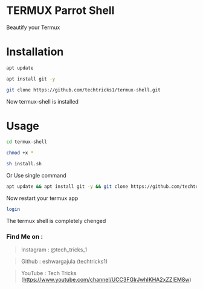 # TERMUX Parrot Shell
Beautify your Termux 
# Installation
```bash
apt update
```

```bash
apt install git -y
```

```bash
git clone https://github.com/techtricks1/termux-shell.git
```
Now termux-shell is installed
# Usage

```bash
cd termux-shell
```

```bash
chmod +x *
```

```bash
sh install.sh
```

Or Use single command

```bash
apt update && apt install git -y && git clone https://github.com/techtricks1/termux-shell.git && cd termux-shell && chmod +x * && sh install.sh
```

Now restart your termux app
```bash
login
```

The termux shell is completely chenged

### Find Me on :
> Instagram : @tech_tricks_1

> Github    : eshwargajula (techtricks1)

> YouTube   : Tech Tricks (https://www.youtube.com/channel/UCC3FGIrJwhIKHA2xZZIEM8w)
                
